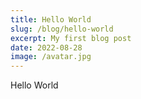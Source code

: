 ```yaml
---
title: Hello World
slug: /blog/hello-world
excerpt: My first blog post
date: 2022-08-28
image: /avatar.jpg
---
```

Hello World
